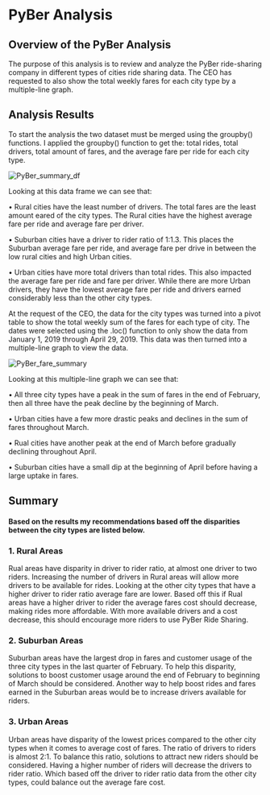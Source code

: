 # PyBer Analysis

## Overview of the PyBer Analysis
The purpose of this analysis is to review and analyze the PyBer ride-sharing company in different types of cities ride sharing data. The CEO has requested to also show the total weekly fares for each city type by a multiple-line graph.

## Analysis Results
 To start the analysis the two dataset must be merged using the groupby() functions. I applied the groupby() function to get the: total rides, total drivers, total amount of fares, and the average fare per ride for each city type. 
 
 ![PyBer_summary_df](https://user-images.githubusercontent.com/103263248/173900310-0235ce8b-741f-44e3-a037-ca1bcd9ce931.png)
 
Looking at this data frame we can see that:

•	Rural cities have the least number of drivers. The total fares are the least amount eared of the city types. The Rural cities have the highest average fare per ride and average fare per driver.

•	Suburban cities have a driver to rider ratio of 1:1.3. This places the Suburban average fare per ride, and average fare per drive in between the low rural cities and high Urban cities.

•	Urban cities have more total drivers than total rides. This also impacted the average fare per ride and fare per driver. While there are more Urban drivers, they have the lowest average fare per ride and drivers earned considerably less than the other city types.

At the request of the CEO, the data for the city types was turned into a pivot table to show the total weekly sum of the fares for each type of city. The dates were selected using the .loc() function to only show the data from January 1, 2019 through April 29, 2019. This data was then turned into a multiple-line graph to view the data.

![PyBer_fare_summary](https://user-images.githubusercontent.com/103263248/173900344-3712b4dc-2ec8-4c41-8008-0263840f60c7.png)

Looking at this multiple-line graph we can see that:

•	All three city types have a peak in the sum of fares in the end of February, then all three have the peak decline by the beginning of March.

•	Urban cities have a few more drastic peaks and declines in the sum of fares throughout March.

•	Rual cities have another peak at the end of March before gradually declining throughout April.

•	Suburban cities have a small dip at the beginning of April before having a large uptake in fares.

## Summary
#### Based on the results my recommendations based off the disparities between the city types are listed below.

### 1. Rural Areas
Rual areas have disparity in driver to rider ratio, at almost one driver to two riders. Increasing the number of drivers in Rural areas will allow more drivers to be available for rides. Looking at the other city types that have a higher driver to rider ratio average fare are lower. Based off this if Rual areas have a higher driver to rider the average fares cost should decrease, making rides more affordable. With more available drivers and a cost decrease, this should encourage more riders to use PyBer Ride Sharing.
### 2. Suburban Areas
Suburban areas have the largest drop in fares and customer usage of the three city types in the last quarter of February. To help this disparity, solutions to boost customer usage around the end of February to beginning of March should be considered. Another way to help boost rides and fares earned in the Suburban areas would be to increase drivers available for riders. 
### 3. Urban Areas
Urban areas have disparity of the lowest prices compared to the other city types when it comes to average cost of fares. The ratio of drivers to riders is almost 2:1. To balance this ratio, solutions to attract new riders should be considered. Having a higher number of riders will decrease the drivers to rider ratio. Which based off the driver to rider ratio data from the other city types, could balance out the average fare cost.  

